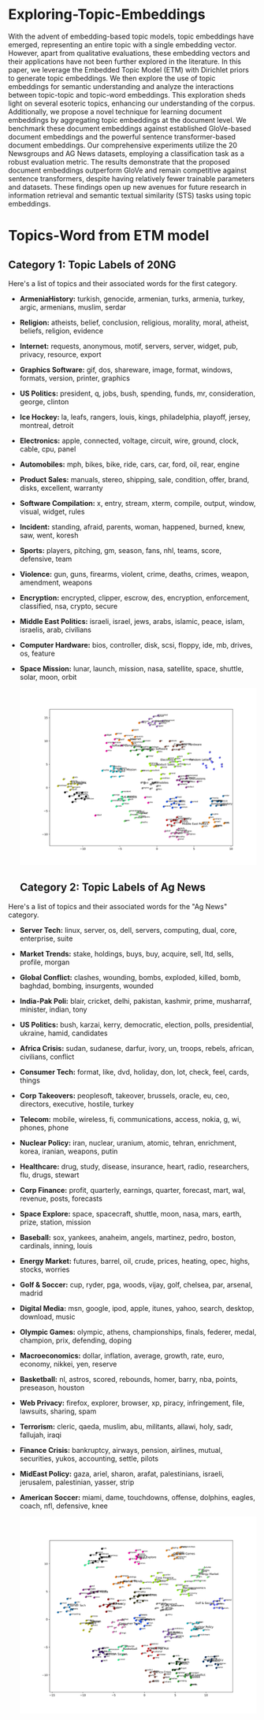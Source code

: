 # Exploring-Topic-Embeddings
With the advent of embedding-based topic models, topic embeddings have emerged, representing an entire topic with a single embedding vector. However, apart from qualitative evaluations, these embedding vectors and their applications have not been further explored in the literature. In this paper, we leverage the Embedded Topic Model (ETM) with Dirichlet priors to generate topic embeddings. We then explore the use of topic embeddings for semantic understanding and analyze the interactions between topic-topic and topic-word embeddings. This exploration sheds light on several esoteric topics, enhancing our understanding of the corpus. Additionally, we propose a novel technique for learning document embeddings by aggregating topic embeddings at the document level. We benchmark these document embeddings against established GloVe-based document embeddings and the powerful sentence transformer-based document embeddings. Our comprehensive experiments utilize the 20 Newsgroups and AG News datasets, employing a classification task as a robust evaluation metric. The results demonstrate that the proposed document embeddings outperform GloVe and remain competitive against sentence transformers, despite having relatively fewer trainable parameters and datasets. These findings open up new avenues for future research in information retrieval and semantic textual similarity (STS) tasks using topic embeddings.

# Topics-Word from ETM model 
##  Category 1: Topic Labels of 20NG
Here's a list of topics and their associated words for the first category.

- **ArmeniaHistory:** turkish, genocide, armenian, turks, armenia, turkey, argic, armenians, muslim, serdar
- **Religion:** atheists, belief, conclusion, religious, morality, moral, atheist, beliefs, religion, evidence
- **Internet:** requests, anonymous, motif, servers, server, widget, pub, privacy, resource, export
- **Graphics Software:** gif, dos, shareware, image, format, windows, formats, version, printer, graphics
- **US Politics:** president, q, jobs, bush, spending, funds, mr, consideration, george, clinton
- **Ice Hockey:** la, leafs, rangers, louis, kings, philadelphia, playoff, jersey, montreal, detroit
- **Electronics:** apple, connected, voltage, circuit, wire, ground, clock, cable, cpu, panel
- **Automobiles:** mph, bikes, bike, ride, cars, car, ford, oil, rear, engine
- **Product Sales:** manuals, stereo, shipping, sale, condition, offer, brand, disks, excellent, warranty
- **Software Compilation:** x, entry, stream, xterm, compile, output, window, visual, widget, rules
- **Incident:** standing, afraid, parents, woman, happened, burned, knew, saw, went, koresh
- **Sports:** players, pitching, gm, season, fans, nhl, teams, score, defensive, team
- **Violence:** gun, guns, firearms, violent, crime, deaths, crimes, weapon, amendment, weapons
- **Encryption:** encrypted, clipper, escrow, des, encryption, enforcement, classified, nsa, crypto, secure
- **Middle East Politics:** israeli, israel, jews, arabs, islamic, peace, islam, israelis, arab, civilians
- **Computer Hardware:** bios, controller, disk, scsi, floppy, ide, mb, drives, os, feature
- **Space Mission:** lunar, launch, mission, nasa, satellite, space, shuttle, solar, moon, orbit

  <img src="./img/20_ng (1)-1.png">

  ## Category 2: Topic Labels of Ag News
Here's a list of topics and their associated words for the "Ag News" category.

- **Server Tech:** linux, server, os, dell, servers, computing, dual, core, enterprise, suite
- **Market Trends:** stake, holdings, buys, buy, acquire, sell, ltd, sells, profile, morgan
- **Global Conflict:** clashes, wounding, bombs, exploded, killed, bomb, baghdad, bombing, insurgents, wounded
- **India-Pak Poli:** blair, cricket, delhi, pakistan, kashmir, prime, musharraf, minister, indian, tony
- **US Politics:** bush, karzai, kerry, democratic, election, polls, presidential, ukraine, hamid, candidates
- **Africa Crisis:** sudan, sudanese, darfur, ivory, un, troops, rebels, african, civilians, conflict
- **Consumer Tech:** format, like, dvd, holiday, don, lot, check, feel, cards, things
- **Corp Takeovers:** peoplesoft, takeover, brussels, oracle, eu, ceo, directors, executive, hostile, turkey
- **Telecom:** mobile, wireless, fi, communications, access, nokia, g, wi, phones, phone
- **Nuclear Policy:** iran, nuclear, uranium, atomic, tehran, enrichment, korea, iranian, weapons, putin
- **Healthcare:** drug, study, disease, insurance, heart, radio, researchers, flu, drugs, stewart
- **Corp Finance:** profit, quarterly, earnings, quarter, forecast, mart, wal, revenue, posts, forecasts
- **Space Explore:** space, spacecraft, shuttle, moon, nasa, mars, earth, prize, station, mission
- **Baseball:** sox, yankees, anaheim, angels, martinez, pedro, boston, cardinals, inning, louis
- **Energy Market:** futures, barrel, oil, crude, prices, heating, opec, highs, stocks, worries
- **Golf & Soccer:** cup, ryder, pga, woods, vijay, golf, chelsea, par, arsenal, madrid
- **Digital Media:** msn, google, ipod, apple, itunes, yahoo, search, desktop, download, music
- **Olympic Games:** olympic, athens, championships, finals, federer, medal, champion, prix, defending, doping
- **Macroeconomics:** dollar, inflation, average, growth, rate, euro, economy, nikkei, yen, reserve
- **Basketball:** nl, astros, scored, rebounds, homer, barry, nba, points, preseason, houston
- **Web Privacy:** firefox, explorer, browser, xp, piracy, infringement, file, lawsuits, sharing, spam
- **Terrorism:** cleric, qaeda, muslim, abu, militants, allawi, holy, sadr, fallujah, iraqi
- **Finance Crisis:** bankruptcy, airways, pension, airlines, mutual, securities, yukos, accounting, settle, pilots
- **MidEast Policy:** gaza, ariel, sharon, arafat, palestinians, israeli, jerusalem, palestinian, yasser, strip
- **American Soccer:** miami, dame, touchdowns, offense, dolphins, eagles, coach, nfl, defensive, knee

   <img src="./img/ag_news-1.png">
